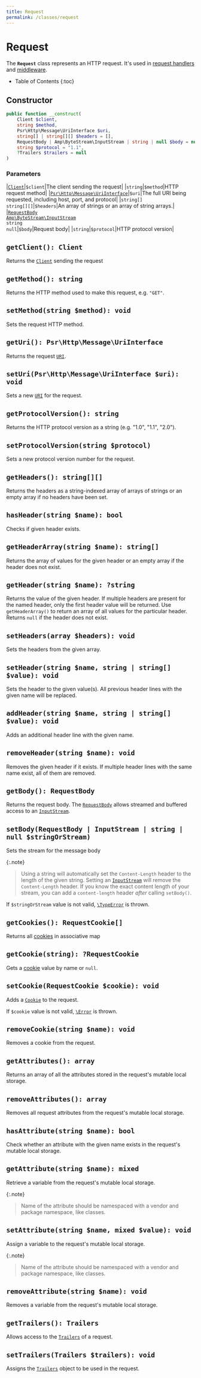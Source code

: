 ```yaml
---
title: Request
permalink: /classes/request
---
```

# Request

The **`Request`** class represents an HTTP request. It's used in [request handlers](request-handler.md) and [middleware](middleware.md).

* Table of Contents
{:toc}

## Constructor

```php
public function __construct(
    Client $client,
    string $method,
    Psr\Http\Message\UriInterface $uri,
    string[] | string[][] $headers = [],
    RequestBody | Amp\ByteStream\InputStream | string | null $body = null,
    string $protocol = "1.1",
    ?Trailers $trailers = null
)
```

### Parameters

|[`Client`](client.md)|`$client`|The client sending the request|
|`string`|`$method`|HTTP request method|
|[`Psr\Http\Message\UriInterface`](https://www.php-fig.org/psr/psr-7/#35-psrhttpmessageuriinterface)|`$uri`|The full URI being requested, including host, port, and protocol|
|`string[]`<br />`string[][]`|`$headers`|An array of strings or an array of string arrays.|
|[`RequestBody`](request-body.md)<br />[`Amp\ByteStream\InputStream`](https://amphp.org/byte-stream/)<br />`string`<br />`null`|`$body`|Request body|
|`string`|`$protocol`|HTTP protocol version|

## `getClient(): Client`

Returns the [`Сlient`](client.md) sending the request

## `getMethod(): string`

Returns the HTTP method used to make this request, e.g. `"GET"`.

## `setMethod(string $method): void`

Sets the request HTTP method.

## `getUri(): Psr\Http\Message\UriInterface`

Returns the request [`URI`](https://www.php-fig.org/psr/psr-7/#35-psrhttpmessageuriinterface).

## `setUri(Psr\Http\Message\UriInterface $uri): void`

Sets a new [`URI`](https://www.php-fig.org/psr/psr-7/#35-psrhttpmessageuriinterface) for the request.

## `getProtocolVersion(): string`

Returns the HTTP protocol version as a string (e.g. "1.0", "1.1", "2.0").

## `setProtocolVersion(string $protocol)`

Sets a new protocol version number for the request.

## `getHeaders(): string[][]`

Returns the headers as a string-indexed array of arrays of strings or an empty array if no headers have been set.

## `hasHeader(string $name): bool`

Checks if given header exists.

## `getHeaderArray(string $name): string[]`

Returns the array of values for the given header or an empty array if the header does not exist.

## `getHeader(string $name): ?string`

Returns the value of the given header.
If multiple headers are present for the named header, only the first header value will be returned.
Use `getHeaderArray()` to return an array of all values for the particular header.
Returns `null` if the header does not exist.

## `setHeaders(array $headers): void`

Sets the headers from the given array.

## `setHeader(string $name, string | string[] $value): void`

Sets the header to the given value(s).
All previous header lines with the given name will be replaced.

## `addHeader(string $name, string | string[] $value): void`

Adds an additional header line with the given name.

## `removeHeader(string $name): void`

Removes the given header if it exists.
If multiple header lines with the same name exist, all of them are removed.

## `getBody(): RequestBody`

Returns the request body. The [`RequestBody`](request-body.md) allows streamed and buffered access to an [`InputStream`](https://amphp.org/byte-stream/).

## `setBody(RequestBody | InputStream | string | null $stringOrStream)`

Sets the stream for the message body

{:.note}
> Using a string will automatically set the `Content-Length` header to the length of the given string.
> Setting an [`InputStream`](https://amphp.org/byte-stream/#inputstream) will remove the `Content-Length` header.
> If you know the exact content length of your stream, you can add a `content-length` header _after_ calling `setBody()`.

If `$stringOrStream` value is not valid, [`\TypeError`](http://php.net/manual/en/class.typeerror.php) is thrown.

## `getCookies(): RequestCookie[]`

Returns all [cookies](https://amphp.org/http/cookies) in associative map

## `getCookie(string): ?RequestCookie`

Gets a [cookie](https://amphp.org/http/cookies) value by name or `null`.

## `setCookie(RequestCookie $cookie): void`

Adds a [`Cookie`](https://amphp.org/http/cookies) to the request.

If `$cookie` value is not valid, [`\Error`](http://php.net/manual/en/class.error.php) is thrown.

## `removeCookie(string $name): void`

Removes a cookie from the request.

## `getAttributes(): array`

Returns an array of all the attributes stored in the request's mutable local storage.

## `removeAttributes(): array`

Removes all request attributes from the request's mutable local storage.

## `hasAttribute(string $name): bool`

Check whether an attribute with the given name exists in the request's mutable local storage.

## `getAttribute(string $name): mixed`

Retrieve a variable from the request's mutable local storage.

{:.note}
> Name of the attribute should be namespaced with a vendor and package namespace, like classes.

## `setAttribute(string $name, mixed $value): void`

Assign a variable to the request's mutable local storage.

{:.note}
> Name of the attribute should be namespaced with a vendor and package namespace, like classes.

## `removeAttribute(string $name): void`

Removes a variable from the request's mutable local storage.

## `getTrailers(): Trailers`

Allows access to the [`Trailers`](trailers.md) of a request.

## `setTrailers(Trailers $trailers): void`

Assigns the [`Trailers`](trailers.md) object to be used in the request.
